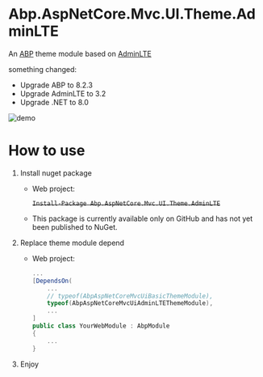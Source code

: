 # Abp.AspNetCore.Mvc.UI.Theme.AdminLTE


An [ABP](http://abp.io) theme module based on [AdminLTE](https://adminlte.io/)

something changed:
- Upgrade ABP to 8.2.3
- Upgrade AdminLTE to 3.2
- Upgrade .NET to 8.0


![demo](doc/images/demo.png)

# How to use

1. Install nuget package
    
    * Web project:

        ~~`Install-Package Abp.AspNetCore.Mvc.UI.Theme.AdminLTE`~~
    * This package is currently available only on GitHub and has not yet been published to NuGet.

1. Replace theme module depend

    * Web project:

        ``` csharp
        ...
        [DependsOn(
            ...
            // typeof(AbpAspNetCoreMvcUiBasicThemeModule),
            typeof(AbpAspNetCoreMvcUiAdminLTEThemeModule),
            ...
        ]
        public class YourWebModule : AbpModule
        {
            ...
        }
        ```

1. Enjoy
